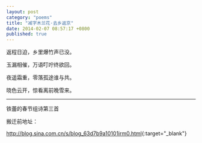 ```yaml
---
layout: post
category: "poems"
title: "减字木兰花·去乡返京"
date: 2014-02-07 08:57:17 +0800
published: true
---
```

返程日迫，乡里爆竹声已没。

玉漏相催，万语叮咛终欲回。

夜遥霜重，零落孤途谁与共。

晓色云开，惊看离前晚雪来。

<!--more-->

---

铁蕾的春节组诗第三首

搬迁前地址：

<http://blog.sina.com.cn/s/blog_63d7b9a10101irm0.html>{:target="_blank"}